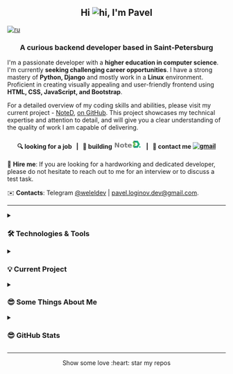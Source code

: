 <!-- <p align="center"><img src="imgs/cover.jpeg" alt="cover" width="700" /></p> -->

<h2 align="center">
  Hi <img alt="hi" src="https://raw.githubusercontent.com/aemmadi/aemmadi/master/wave.gif" width="35"/>, I'm Pavel
</h2>
<a href="https://github.com/welel/welel/blob/main/README.rus.md" ><img alt="ru" src="https://img.shields.io/badge/%D0%B2%D0%B5%D1%80%D1%81%D0%B8%D1%8F-%D0%BD%D0%B0%20%D1%80%D1%83%D1%81%D1%81%D0%BA%D0%BE%D0%BC-blue"/></a>

<!-- 
<img align="right" alt="Mark" src="imgs/WATNEY.png" height="340" />
-->

<h3 align="center">A curious backend developer based in Saint-Petersburg</h3>

I'm a passionate developer with a **higher education in computer science**. I'm currently **seeking challenging career opportunities**. I have a strong mastery of **Python, Django** and mostly work in a **Linux** environment. Proficient in creating visually appealing and user-friendly frontend using **HTML, CSS, JavaScript, and Bootstrap**.

For a detailed overview of my coding skills and abilities, please visit my current project - [NoteD](https://welel-noted.site/en/), [on GitHub](https://github.com/welel/noted). This project showcases my technical expertise and attention to detail, and will give you a clear understanding of the quality of work I am capable of delivering.


<h4 align="center">🔍 looking for a job &nbsp; | &nbsp; 🌱 building <a href="https://github.com/welel/noted" _target="blank"><img alt="noted_logo" src="imgs/noted_logo2.png" width="65"/></a> &nbsp; | &nbsp; 💬 contact me <a href="mailto:pavel.loginov.dev@gmail.com" ><img src="https://img.shields.io/badge/-gmail-informational?style=flat&logo=gmail" alt="gmail"/></a></h4>

👔 **Hire me**: If you are looking for a hardworking and dedicated developer, please do not hesitate to reach out to me for an interview or to discuss a test task.

:envelope: **Contacts**: Telegram [@weleldev](https://t.me/weleldev) | pavel.loginov.dev@gmail.com.

---
<details>
<summary><h3>🛠️ Technologies & Tools</h3></summary>

|Main|
|:-:|
|<img src="https://img.shields.io/badge/Python-%2314354c.svg?logo=Python&logoColor=white&style=flat" alt="Python" /> <img src="https://img.shields.io/badge/Django-%23092e20.svg?logo=django&logoColor=white&style=flat" alt="Django" />  <img src="https://img.shields.io/badge/Postgres-%23336791.svg?logo=postgresql&logoColor=white&style=flat" alt="Postgres" />  <img src="https://img.shields.io/badge/Linux-%23fcc624.svg?logo=linux&logoColor=white&style=flat" alt="Linux" /> <img src="https://img.shields.io/badge/git-%23d22128.svg?logo=git&logoColor=white&style=flat" alt="Git" /> <img src="https://img.shields.io/badge/HTML5-%23e34f26.svg?logo=html5&logoColor=white&style=flat" alt="HTML5" /> <img src="https://img.shields.io/badge/CSS3-%231572b6.svg?logo=css3&logoColor=white&style=flat" alt="CSS3" /> <img src="https://img.shields.io/badge/Bootstrap-%237952b3.svg?logo=bootstrap&logoColor=white&style=flat" alt="Bootstrap" />|
|**Exploring & Using**|
|<img src="https://img.shields.io/badge/Django-REST-ff1709?style=flat&logo=django&logoColor=white&color=ff1709&labelColor=gray" alt="DRF" /> <img src="https://img.shields.io/badge/aiogram 3-%2300ADD8.svg?style=flat&logo=telegram&logoColor=white" alt="aiogram 3" /> <img src="https://img.shields.io/badge/Redis-%23a51f17.svg?logo=redis&logoColor=white&style=flat" alt="Redis" /> <img src="https://img.shields.io/badge/MongoDB-%234ea94b.svg?style=flat&logo=mongodb&logoColor=white" alt="Mongo DB" /> <img src="https://img.shields.io/badge/Celery-3DDC84.svg?style=flat&logo=celery&logoColor=white" alt="Celery" /> <img src="https://img.shields.io/badge/JavaScript-%23323330.svg?style=flat&logo=javascript&logoColor=%23F7DF1E" alt="JS" /> <img src="https://img.shields.io/badge/pytest-3670A0?style=flat&logo=python&logoColor=ffdd54" alt="pytest" /> <img src="https://img.shields.io/badge/pydantic-3670A0?style=flat&logo=python&logoColor=ffdd54" alt="pydantic" /> <img src="https://img.shields.io/badge/nginx-%23009639.svg?style=flat&logo=nginx&logoColor=white" alt="nginx" /> <img src="https://img.shields.io/badge/Gunicorn-%298729.svg?style=flat&logo=gunicorn&logoColor=white" alt="Gunicorn" />   <img src="https://img.shields.io/badge/Selenium-%23009639.svg?style=flat&logo=selenium&logoColor=white" alt="Selenium" />|
|**Tools**|
|<img src="https://img.shields.io/badge/Jupyter-%23FA0F00.svg?style=flat&logo=jupyter&logoColor=white" alt="Jupyter Notebook" /> <img src="https://img.shields.io/badge/VS%20Code-0078d7.svg?style=flat&logo=visual-studio-code&logoColor=white" alt="Visual Studio Code" /> <img src="https://img.shields.io/badge/Markdown-%23000000.svg?style=flat&logo=markdown&logoColor=white" alt="Markdown" /> <img src="https://img.shields.io/badge/Obsidian-%23483699.svg?style=flat&logo=obsidian&logoColor=white" alt="Obsidian" /> <img src="https://img.shields.io/badge/Miro-%23F2CA02.svg?style=flat&logo=miro&logoColor=black" alt="Miro" /> <img src="https://img.shields.io/badge/Colab-%23F46800.svg?style=flat&logo=googlecolab&logoColor=white" alt="Colab" /> <img src="https://img.shields.io/badge/Adobe%20Photoshop-%2331A8FF.svg?style=flat&logo=adobe%20photoshop&logoColor=white" alt="Adobe Photoshop" /> <img src="https://img.shields.io/badge/ChatGPT-%23000000.svg?style=flat&logo=openai&logoColor=white" alt="ChatGPT" />|
|**Forgotten**|
| <img src="https://img.shields.io/badge/Java-%23ED8B00.svg?style=flat&logo=java&logoColor=white" alt="Java" /> <img src="https://img.shields.io/badge/Go-%2300ADD8.svg?style=flat&logo=go&logoColor=white" alt="Go" /> <img src="https://img.shields.io/badge/C++-%2300599C.svg?style=flat&logo=c%2B%2B&logoColor=white" alt="cpp"/> <img src="https://img.shields.io/badge/Matlab-%23F7A41D.svg?style=flat&logo=matlab&logoColor=white" alt="Matlab"/> <img src="https://img.shields.io/badge/Assembly-%23007ACC.svg?style=flat&logo=assembly&logoColor=white" alt="Assembly"/> <img src="https://img.shields.io/badge/Heroku-%23430098.svg?style=flat&logo=heroku&logoColor=white" alt="Heroku" /> <img src="https://img.shields.io/badge/TensorFlow-%23FF6F00.svg?style=flat&logo=TensorFlow&logoColor=white" alt="TensorFlow" /> <img src="https://img.shields.io/badge/Keras-%23D00000.svg?style=flat&logo=Keras&logoColor=white" alt="Keras" /> <img src="https://img.shields.io/badge/Android-3DDC84?style=flat&logo=android&logoColor=white" alt="Android" /> <img src="https://img.shields.io/badge/PyQt5-%298729.svg?style=flat&logo=pyqt&logoColor=white" alt="PyQt5" /> |
</details>

<details>
<summary><h3>💡 Current Project</h3></summary>

<img src="https://camo.githubusercontent.com/ea165e2ba59ef0cbdad777ca1ff5fdfe552ab21ade7571285df6ce01f87551b6/68747470733a2f2f692e6962622e636f2f5a4d6a397476722f6f75747075742d6f6e6c696e65706e67746f6f6c732e706e67" width="40%" align="right" alt="Screenshot]" />

<a href="https://github.com/welel/noted" _target="blank"><img alt="noted_logo" src="imgs/noted_logo2.png" width="100" align="left" /></a>

[NoteD](https://github.com/welel/noted) is a platform designed for creating and sharing personal notes, allowing users to search for relevant topics, save, download and follow notes from other users. The platform also enables users to search for notes on specific sources of information such as books, articles, videos, lectures and other types of content. The project was developed with the primary goals of providing an opportunity for me to learn and improve my skills while creating it, as well as a showcase for recruiters to demonstrate my coding abilities.

[![NoteD Repo Card](https://github-readme-stats.vercel.app/api/pin/?username=welel&repo=noted)](https://github.com/welel/noted)
</details>

<details>
<summary><h3>😎 Some Things About Me</h3></summary>

* 📱 Believe that spending less time on social networks can make us happier.

* 🚀 Exist somewhere on [Codewars](https://www.codewars.com/users/-welel-), [Stepik](https://stepik.org/users/45294126).

* 📓 Get knowledge on [Stepik](https://stepik.org/), [Real Python](https://realpython.com/), [Very Academy](https://www.youtube.com/channel/UC1mxuk7tuQT2D0qTMgKji3w), [Yandex Academy](https://www.youtube.com/c/%D0%90%D0%BA%D0%B0%D0%B4%D0%B5%D0%BC%D0%B8%D1%8F%D0%AF%D0%BD%D0%B4%D0%B5%D0%BA%D1%81%D0%B0/about) besides books and docs.

* 🏃 Really love running.

* 📚 Books have impacted me: "Trilogy of Desire" (T.D.), "Sapiens: A Brief History of Humankind" (Y.N.H.), "The Power of Now" (E.T.)
</details>

<details>
<summary><h3>😎 GitHub Stats</h3></summary>

<p align="center"><img src="https://streak-stats.demolab.com?user=welel&theme=flag-india&hide_border=true&date_format=j%20M%5B%20Y%5D&background=DD272700&stroke=0211DD" atl="commits_stat" width="420"/></p>

<p align="center"><img src="https://komarev.com/ghpvc/?username=welel&color=orange"></p>
</details>

---
<p align="center">Show some love :heart: star my repos</p>
